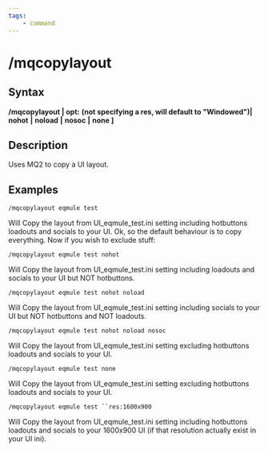 ```yaml
---
tags:
    - command
---
```

# /mqcopylayout

## Syntax

**/mqcopylayout \| opt:** **(not specifying a res, will default to "Windowed")\|** **nohot** **\|** **noload** **\|** **nosoc** **\|** **none \]**

## Description

Uses MQ2 to copy a UI layout.

## Examples

`/mqcopylayout eqmule test`

Will Copy the layout from UI\_eqmule\_test.ini setting including hotbuttons loadouts and socials to your UI. Ok, so the default behaviour is to copy everything. Now if you wish to exclude stuff:

`/mqcopylayout eqmule test nohot`

Will Copy the layout from UI\_eqmule\_test.ini setting including loadouts and socials to your UI but NOT hotbuttons.

`/mqcopylayout eqmule test nohot noload`

Will Copy the layout from UI\_eqmule\_test.ini setting including socials to your UI but NOT hotbuttons and NOT loadouts.

`/mqcopylayout eqmule test nohot noload nosoc`

Will Copy the layout from UI\_eqmule\_test.ini setting excluding hotbuttons loadouts and socials to your UI.

`/mqcopylayout eqmule test none`

Will Copy the layout from UI\_eqmule\_test.ini setting excluding hotbuttons loadouts and socials to your UI.

```/mqcopylayout eqmule test ``res:1600x900```

Will Copy the layout from UI\_eqmule\_test.ini setting including hotbuttons loadouts and socials to your 1600x900 UI (if that resolution actually exist in your UI ini).

